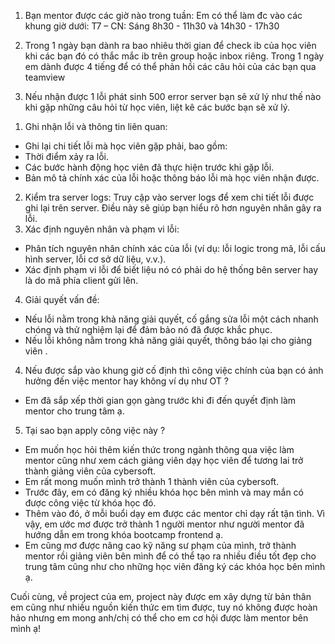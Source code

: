 1. Bạn mentor được các giờ nào trong tuần:
Em có thể làm đc vào các khung giờ dưới:
T7 – CN: Sáng 8h30 - 11h30 và 14h30 - 17h30

2. Trong 1 ngày bạn dành ra bao nhiêu thời gian để check ib của học viên khi các bạn đó có thắc mắc ib trên group hoặc inbox riêng.
Trong 1 ngày em dành được 4 tiếng để có thể phản hồi các câu hỏi của các bạn qua teamview

3. Nếu nhận được 1 lỗi phát sinh 500 error server bạn sẽ xử lý như thế nào khi gặp những
câu hỏi từ học viên, liệt kê các bước bạn sẽ xử lý.
1) Ghi nhận lỗi và thông tin liên quan:
- Ghi lại chi tiết lỗi mà học viên gặp phải, bao gồm:
- Thời điểm xảy ra lỗi.
- Các bước hành động học viên đã thực hiện trước khi gặp lỗi.
- Bản mô tả chính xác của lỗi hoặc thông báo lỗi mà học viên nhận được.
2) Kiểm tra server logs:
Truy cập vào server logs để xem chi tiết lỗi được ghi lại trên server. Điều này sẽ giúp bạn hiểu rõ hơn nguyên nhân gây ra lỗi.
3) Xác định nguyên nhân và phạm vi lỗi:
- Phân tích nguyên nhân chính xác của lỗi (ví dụ: lỗi logic trong mã, lỗi cấu hình server, lỗi cơ sở dữ liệu, v.v.).
- Xác định phạm vi lỗi để biết liệu nó có phải do hệ thống bên server hay là do mã phía client gửi lên.
4) Giải quyết vấn đề:
- Nếu lỗi nằm trong khả năng giải quyết, cố gắng sửa lỗi một cách nhanh chóng và thử nghiệm lại để đảm bảo nó đã được khắc phục.
- Nếu lỗi không nằm trong khả năng giải quyết, thông báo lại cho giảng viên .

4. Nếu được sắp vào khung giờ cố định thì công việc chính của bạn có ảnh hưởng đến việc mentor hay không ví dụ như OT ?
- Em đã sắp xếp thời gian gọn gàng trước khi đi đến quyết định làm mentor cho trung tâm ạ.

5. Tại sao bạn apply công việc này ?
- Em muốn học hỏi thêm kiến thức trong ngành thông qua việc làm mentor cũng như xem cách giảng viên dạy học viên để tương lai trở thành giảng viên của cybersoft.
- Em rất mong muốn mình trở thành 1 thành viên của cybersoft.
- Trước đây, em có đăng ký nhiều khóa học bên mình và may mắn có được công việc từ khóa học đó.
- Thêm vào đó, ở mỗi buổi dạy em được các mentor chỉ dạy rất tận tình. Vì vậy, em ước mơ được trở thành 1 người mentor như người mentor đã hướng dẫn em trong khóa bootcamp frontend ạ.
- Em cũng mơ được nâng cao kỹ năng sư phạm của mình, trở thành mentor rồi giảng viên bên mình để có thể tạo ra nhiều điều tốt đẹp cho trung tâm cũng như cho những học viên đăng ký các khóa học bên mình ạ.

Cuối cùng, về project của em, project này được em xây dựng từ bản thân em cũng như nhiều nguồn kiến thức em tìm được, tuy nó không được hoàn hảo nhưng em mong anh/chị có thể cho em cơ hội được làm mentor bên mình ạ!

